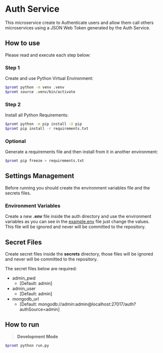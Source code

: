 # Auth Service
This microservice create to Authenticate users and allow them call others microservices using a JSON Web Token generated by the Auth Service.

## How to use

Please read and execute each step below:

### Step 1

Create and use Python Virtual Environment:

```bash
$promt python -m venv .venv
$promt source .venv/bin/activate
```

### Step 2

Install all Python Requirements:

```bash
$promt python -m pip install -U pip
$promt pip install -r requirements.txt
```

### Optional

Generate a requirements file and then install from it in another environment:

```bash
$promt pip freeze > requirements.txt
```

## Settings Management

Before running you should create the environment variables file and the secrets files.

### Environment Variables

Create a new **.env** file inside the auth directory and use the environment variables as you can see in the [example.env](example.env) file just change the values. This file will be ignored and never will be committed to the repository.

## Secret Files

Create secret files inside the **secrets** directory, those files will be ignored and never will be committed to the repository.

The secret files below are required:

- admin_pwd
    - [Default: admin]
- admin_user
    - [Default: admin]
- mongodb_url
    - [Default: mongodb://admin:admin@localhost:27017/auth?authSource=admin]

## How to run

> **Development Mode**

```bash
$promt python run.py
```
